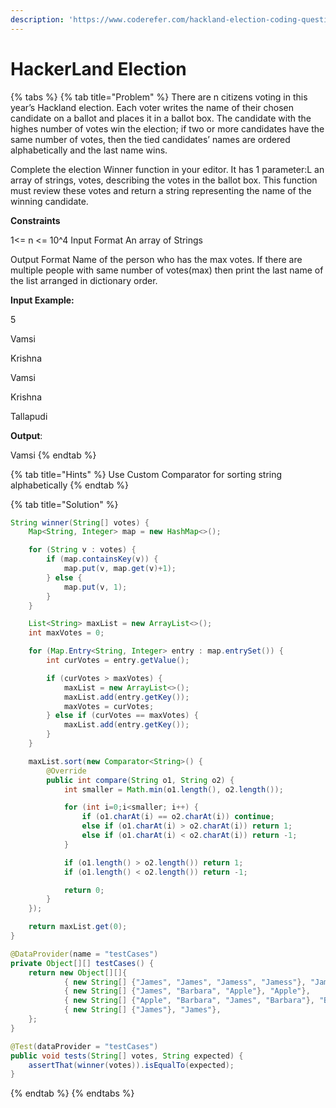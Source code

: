 ```yaml
---
description: 'https://www.coderefer.com/hackland-election-coding-question/'
---
```


# HackerLand Election

{% tabs %}
{% tab title="Problem" %}
There are n citizens voting in this year’s Hackland election. Each voter writes the name of their chosen candidate on a ballot and places it in a ballot box. The candidate with the highes number of votes win the election; if two or more candidates have the same number of votes, then the tied candidates’ names are ordered alphabetically and the last name wins.

Complete the election Winner function in your editor. It has 1 parameter:L an array of strings, votes, describing the votes in the ballot box. This function must review these votes and return a string representing the name of the winning candidate.

**Constraints**

1&lt;= n &lt;= 10^4 Input Format An array of Strings

Output Format Name of the person who has the max votes. If there are multiple people with same number of votes\(max\) then print the last name of the list arranged in dictionary order.

**Input Example:**

5

Vamsi

Krishna

Vamsi

Krishna

Tallapudi

**Output**:

Vamsi
{% endtab %}

{% tab title="Hints" %}
Use Custom Comparator for sorting string alphabetically
{% endtab %}

{% tab title="Solution" %}
```java
String winner(String[] votes) {
    Map<String, Integer> map = new HashMap<>();

    for (String v : votes) {
        if (map.containsKey(v)) {
            map.put(v, map.get(v)+1);
        } else {
            map.put(v, 1);
        }
    }

    List<String> maxList = new ArrayList<>();
    int maxVotes = 0;

    for (Map.Entry<String, Integer> entry : map.entrySet()) {
        int curVotes = entry.getValue();

        if (curVotes > maxVotes) {
            maxList = new ArrayList<>();
            maxList.add(entry.getKey());
            maxVotes = curVotes;
        } else if (curVotes == maxVotes) {
            maxList.add(entry.getKey());
        }
    }

    maxList.sort(new Comparator<String>() {
        @Override
        public int compare(String o1, String o2) {
            int smaller = Math.min(o1.length(), o2.length());

            for (int i=0;i<smaller; i++) {
                if (o1.charAt(i) == o2.charAt(i)) continue;
                else if (o1.charAt(i) > o2.charAt(i)) return 1;
                else if (o1.charAt(i) < o2.charAt(i)) return -1;
            }

            if (o1.length() > o2.length()) return 1;
            if (o1.length() < o2.length()) return -1;

            return 0;
        }
    });

    return maxList.get(0);
}

@DataProvider(name = "testCases")
private Object[][] testCases() {
    return new Object[][]{
            { new String[] {"James", "James", "Jamess", "Jamess"}, "James"},
            { new String[] {"James", "Barbara", "Apple"}, "Apple"},
            { new String[] {"Apple", "Barbara", "James", "Barbara"}, "Barbara"},
            { new String[] {"James"}, "James"},
    };
}

@Test(dataProvider = "testCases")
public void tests(String[] votes, String expected) {
    assertThat(winner(votes)).isEqualTo(expected);
}
```
{% endtab %}
{% endtabs %}

